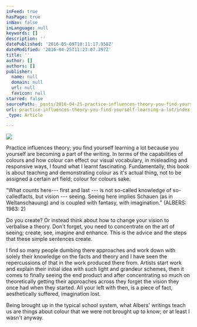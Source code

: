 ```yaml
---
inFeed: true
hasPage: true
inNav: false
inLanguage: null
keywords: []
description: ''
datePublished: '2016-05-09T10:11:17.958Z'
dateModified: '2016-04-25T11:23:07.397Z'
title: ''
author: []
authors: []
publisher:
  name: null
  domain: null
  url: null
  favicon: null
starred: false
sourcePath: _posts/2016-04-25-practice-influences-theory-you-find-yourself-learning-a-lot.md
url: practice-influences-theory-you-find-yourself-learning-a-lot/index.html
_type: Article

---
```

![](https://the-grid-user-content.s3-us-west-2.amazonaws.com/2ba6d141-173a-4783-9cb4-56ebdfc0456c.png)

Practice influences theory; you find yourself learning a lot because you
yourself are becoming a part of the writing. In terms of the capabilities of colours and how colour
can effect our visual vocabulary, in misleading and responsive ways, I found what I learnt fascinating. Fundamentally, this book is about teaching and demonstrating colour as it's actual thing, not to be assigned a certain art field; colour for colours sake. 

"What counts here--- first and last --- is not so-called knowledge of so-calledfacts, but vision --- seeing. Seeing here implies Schauen (as in Weltanschauung) and is coupled with fantasy, with imagination." (ALBERS: 1963: 2) 

Do you create? Or instead think about how to change your vision to verbalise a theory. Don't forget, you need to concentrate on the art of seeing; create, see, imagine and enhance. This is the advice and the steps that these simple sentences create.

I find so many people dumbing there approaches and work down with solely their knowledge on the facts and theory and I have seen the repercussions of that in the work produced there from. Artists start work and explain their initial idea with such light and grandeur schemes, then it comes to finally seeing the end product and after concentrating so much on theoretically getting their approaches across they forget the vision they once had when they started. All your left with then, is a piece of fact, aesthetically suffered, imagination lost. 

Being brought up in the typical school system, what Albers' writings teach us are things about colour that we were not brought up to know; or at least I wasn't anyway.